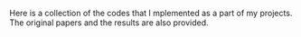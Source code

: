 Here is a collection of the codes that I mplemented as a part of my projects. The original papers and the results are also provided.
